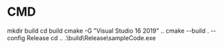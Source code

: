 # CMD
mkdir build 
cd build
cmake -G "Visual Studio 16 2019" ..
cmake --build . --config Release
cd ..
.\build\Release\sampleCode.exe
